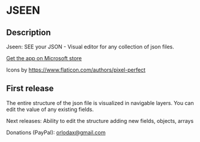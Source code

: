 # JSEEN


## Description

Jseen: SEE your JSON - Visual editor for any collection of json files.

[Get the app on Microsoft store](https://www.microsoft.com/en-us/p/jseen/9phlwtppfl1z?activetab=pivot:overviewtab)

Icons by https://www.flaticon.com/authors/pixel-perfect

## First release 

The entire structure of the json file is visualized in navigable layers.
You can edit the value of any existing fields.

Next releases:
Ability to edit the structure adding new fields, objects, arrays


Donations (PayPal): orlodax@gmail.com 
